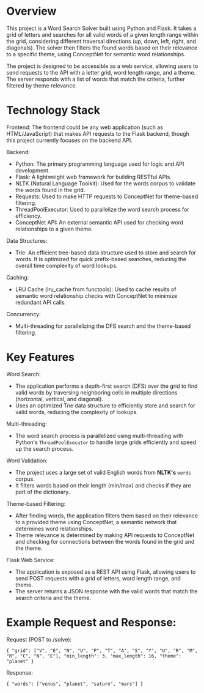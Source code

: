 # Overview

This project is a Word Search Solver built using Python and Flask. It takes a grid of letters and searches for all valid words of a given length range within the grid, considering different traversal directions (up, down, left, right, and diagonals). The solver then filters the found words based on their relevance to a specific theme, using ConceptNet for semantic word relationships.

The project is designed to be accessible as a web service, allowing users to send requests to the API with a letter grid, word length range, and a theme. The server responds with a list of words that match the criteria, further filtered by theme relevance.

# Technology Stack
Frontend:
  The frontend could be any web application (such as HTML/JavaScript) that makes API requests to the Flask backend,
  though this project currently focuses on the backend API.

Backend:
  - Python: The primary programming language used for logic and API development.
  - Flask: A lightweight web framework for building RESTful APIs.
  - NLTK (Natural Language Toolkit): Used for the words corpus to validate the words found in the grid.
  - Requests: Used to make HTTP requests to ConceptNet for theme-based filtering.
  - ThreadPoolExecutor: Used to parallelize the word search process for efficiency.
  - ConceptNet API: An external semantic API used for checking word relationships to a given theme.

Data Structures:
  - Trie: An efficient tree-based data structure used to store and search for words. It is optimized for quick prefix-based searches, reducing the overall time complexity of word lookups.

Caching:
  - LRU Cache (lru_cache from functools): Used to cache results of semantic word relationship checks with ConceptNet to   minimize redundant API calls.

Concurrency:
  - Multi-threading for parallelizing the DFS search and the theme-based filtering.

# Key Features
Word Search: 
- The application performs a depth-first search (DFS) over the grid to find valid words by traversing neighboring cells in multiple directions (horizontal, vertical, and diagonal).
- Uses an optimized Trie data structure to efficiently store and search for valid words, reducing the complexity of lookups.
  
Multi-threading:
- The word search process is parallelized using multi-threading with Python's `ThreadPoolExecutor` to handle large grids efficiently and speed up the search process.

Word Validation:
- The project uses a large set of valid English words from **NLTK's** `words` corpus.
- It filters words based on their length (min/max) and checks if they are part of the dictionary.

Theme-based Filtering:
- After finding words, the application filters them based on their relevance to a provided theme using ConceptNet, a semantic network that determines word relationships.
- Theme relevance is determined by making API requests to ConceptNet and checking for connections between the words found in the grid and the theme.

Flask Web Service:
- The application is exposed as a REST API using Flask, allowing users to send POST requests with a grid of letters, word length range, and theme.
- The server returns a JSON response with the valid words that match the search criteria and the theme.

# Example Request and Response:

Request (POST to /solve):

`{
  "grid": ["V", "E", "N", "U", "P", "T", "A", "S", "Y", "U", "R", "M", "R", "C", "N", "E"],
  "min_length": 3,
  "max_length": 16,
  "theme": "planet"
}`

Response:

`{
  "words": ["venus", "planet", "saturn", "mars"]
}`
